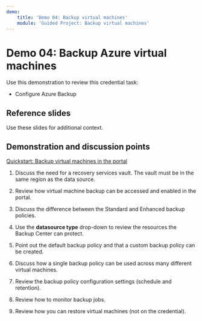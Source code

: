 ```yaml
---
demo:
    title: 'Demo 04: Backup virtual machines'
    module: 'Guided Project: Backup virtual machines'
---
```


# Demo 04: Backup Azure virtual machines

Use this demonstration to review this credential task:
+ Configure Azure Backup 

## Reference slides

Use these slides for additional context.  

## Demonstration and discussion points

[Quickstart: Backup virtual machines in the portal](https://learn.microsoft.com/azure/backup/quick-backup-vm-portal)

1. Discuss the need for a recovery services vault. The vault must be in the same region as the data source. 

1. Review how virtual machine backup can be accessed and enabled in the portal. 

1. Discuss the difference between the Standard and Enhanced backup policies. 

1. Use the **datasource type** drop-down to review the resources the Backup Center can protect.

1. Point out the default backup policy and that a custom backup policy can be created.

1. Discuss how a single backup policy can be used across many different virtual machines.

1. Review the backup policy configuration settings (schedule and retention).

1. Review how to monitor backup jobs.

1. Review how you can restore virtual machines (not on the credential). 
